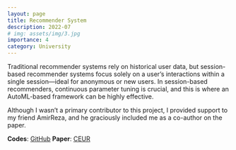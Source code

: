 ```yaml
---
layout: page
title: Recommender System
description: 2022-07
# img: assets/img/3.jpg
importance: 4
category: University
---
```


Traditional recommender systems rely on historical user data, but session-based recommender systems focus solely on a user’s interactions within a single session—ideal for anonymous or new users. In session-based recommenders, continuous parameter tuning is crucial, and this is where an AutoML-based framework can be highly effective.


Although I wasn’t a primary contributor to this project, I provided support to my friend AmirReza, and he graciously included me as a co-author on the paper.

**Codes**: [GitHub](https://github.com/amirreza-m95/HPT4Rec)
**Paper**: [CEUR](https://ceur-ws.org/Vol-3714/paper2.pdf)


